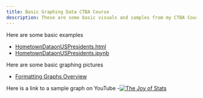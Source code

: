 ```yaml
---
title: Basic Graphing Data CTBA Course
description: These are some basic visuals and samples from my CTBA Course at the College of William and Mary
---
```

Here are some basic examples
- [HometownDataonUSPresidents.html](HometownDataonUSPresidents.html)
- [HometownDataonUSPresidents.ipynb](HometownDataonUSPresidents.ipynb)

Here are some basic graphing pictures
- [Formatting Graphs Overview](https://github.com/EnGinear87/Sample_Graphing_Data)

Here is a link to a sample graph on YouTube
-[![The Joy of Stats](https://img.youtube.com/vi/jbkSRLYSojo/0.jpg)](https://youtu.be/jbkSRLYSojo?t=29)
